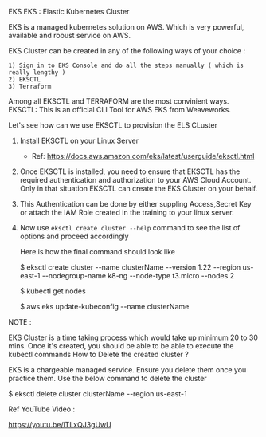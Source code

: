 EKS
EKS : Elastic Kubernetes Cluster

EKS is a managed kubernetes solution on AWS. Which is very powerful, available and robust service on AWS.

EKS Cluster can be created in any of the following ways of your choice :

    1) Sign in to EKS Console and do all the steps manually ( which is really lengthy )
    2) EKSCTL
    3) Terraform

Among all EKSCTL and TERRAFORM are the most convinient ways.
EKSCTL: This is an official CLI Tool for AWS EKS from Weaveworks.

Let's see how can we use EKSCTL to provision the ELS CLuster

1) Install EKSCTL on your Linux Server 
    
    * Ref: https://docs.aws.amazon.com/eks/latest/userguide/eksctl.html

2) Once EKSCTL is installed, you need to ensure that EKSCTL has the required authentication and authorization to your AWS Cloud Account.
   Only in that situation EKSCTL can create the EKS Cluster on your behalf.

3) This Authentication can be done by either suppling Access,Secret Key or attach the IAM Role created in the training to your linux server.

4) Now use `eksctl create cluster --help` command to see the list of options and proceed accordingly

   Here is how the final command should look like

    $ eksctl create cluster --name clusterName --version 1.22 --region us-east-1 --nodegroup-name k8-ng --node-type t3.micro --nodes 2

    $ kubectl get nodes 

    $ aws eks update-kubeconfig --name clusterName

NOTE :

EKS Cluster is a time taking process which would take up minimum 20 to 30 mins. Once it's created, you should be able to be able to execute the kubectl commands
How to Delete the created cluster ?

EKS is a chargeable managed service. Ensure you delete them once you practice them. Use the below command to delete the cluster

$ eksctl delete cluster clusterName --region us-east-1

Ref YouTube Video :

https://youtu.be/lTLxQJ3gUwU

